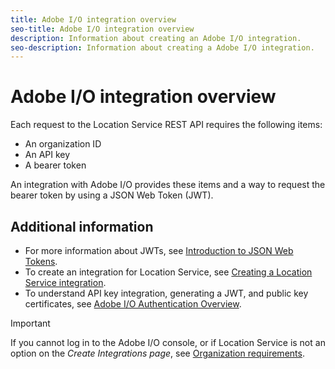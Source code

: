 ```yaml
---
title: Adobe I/O integration overview
seo-title: Adobe I/O integration overview
description: Information about creating an Adobe I/O integration.
seo-description: Information about creating a Adobe I/O integration.
---
```


# Adobe I/O integration overview

Each request to the Location Service REST API requires the following items:

* An organization ID
* An API key
* A bearer token

An integration with Adobe I/O provides these items and a way to request the bearer token by using a JSON Web Token (JWT). 

## Additional information

* For more information about JWTs, see [Introduction to JSON Web Tokens](https://jwt.io/introduction/).
* To create an integration for Location Service, see [Creating a Location Service integration](//help/loc-services-rest-apis/adobe-i-o-integration/create-a-loc-services-integration.md).
* To understand API key integration, generating a JWT, and public key certificates, see [Adobe I/O Authentication Overview](https://www.adobe.io/apis/cloudplatform/console/authentication/gettingstarted.html).

>[!IMPORTANT]
>
>If you cannot log in to the Adobe I/O console, or if Location Service is not an option on the *Create Integrations page*, see [Organization requirements](/help/loc-services-rest-apis/organizational-requirements.md).

